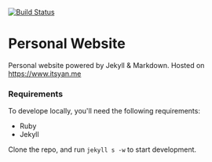 [![Build Status](https://travis-ci.org/yanske1/yanske1.github.io.svg?branch=master)](https://travis-ci.org/yanske1/yanske1.github.io)
# Personal Website

Personal website powered by Jekyll & Markdown. Hosted on <https://www.itsyan.me>

### Requirements

To develope locally, you'll need the following requirements:
* Ruby
* Jekyll

Clone the repo, and run `jekyll s -w` to start development.
